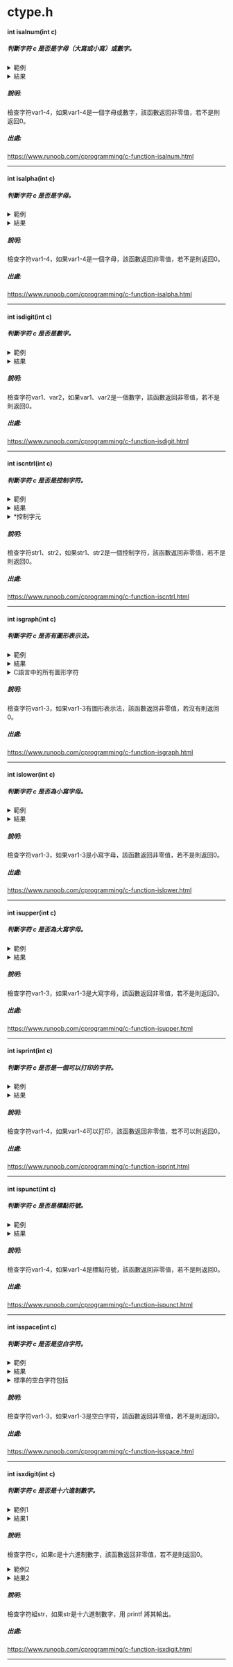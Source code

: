 # ctype.h
#### int isalnum(int c)
##### 判斷字符 c 是否是字母（大寫或小寫）或數字。
<details>
<summary>範例</summary>
   
```C
#include <stdio.h>
#include <ctype.h>

int main()
{
   int var1 = 'd';
   int var2 = '2';
   int var3 = '\t';
   int var4 = ' ';
    
   if( isalnum(var1) )
   {
      printf("var1 = |%c| 是字母数字\n", var1 );
   }
   else
   {
      printf("var1 = |%c| 不是字母数字\n", var1 );
   }
   if( isalnum(var2) )
   {
      printf("var2 = |%c| 是字母数字\n", var2 );
   }
   else
   {
      printf("var2 = |%c| 不是字母数字\n", var2 );
   }
   if( isalnum(var3) )
   {
      printf("var3 = |%c| 是字母数字\n", var3 );
   }
   else
   {
      printf("var3 = |%c| 不是字母数字\n", var3 );
   }
   if( isalnum(var4) )
   {
      printf("var4 = |%c| 是字母数字\n", var4 );
   }
   else
   {
      printf("var4 = |%c| 不是字母数字\n", var4 );
   }
    
   return(0);
}
```
</details>

<details>
<summary>結果</summary>

```C
var1 = |d| 是一个字母
var2 = |2| 不是一个字母
var3 = | | 不是一个字母
var4 = | | 不是一个字母
```
</details>

##### 說明:
檢查字符var1-4，如果var1-4是一個字母或數字，該函數返回非零值，若不是則返回0。
##### 出處:
https://www.runoob.com/cprogramming/c-function-isalnum.html
***
#### int isalpha(int c)
##### 判斷字符 c 是否是字母。
<details>
<summary>範例</summary>
   
```C
#include <stdio.h>
#include <ctype.h>

int main()
{
   int var1 = 'd';
   int var2 = '2';
   int var3 = '\t';
   int var4 = ' ';
    
   if( isalpha(var1) )
   {
      printf("var1 = |%c| 是一个字母\n", var1 );
   }
   else
   {
      printf("var1 = |%c| 不是一个字母\n", var1 );
   }
   if( isalpha(var2) )
   {
      printf("var2 = |%c| 是一个字母\n", var2 );
   }
   else
   {
      printf("var2 = |%c| 不是一个字母\n", var2 );
   }
   if( isalpha(var3) )
   {
      printf("var3 = |%c| 是一个字母\n", var3 );
   }
   else
   {
      printf("var3 = |%c| 不是一个字母\n", var3 );
   }
   if( isalpha(var4) )
   {
      printf("var4 = |%c| 是一个字母\n", var4 );
   }
   else
   {
      printf("var4 = |%c| 不是一个字母\n", var4 );
   }
   
   return(0);
}
```
</details>

<details>
<summary>結果</summary>

```C
var1 = |d| 是一个字母
var2 = |2| 不是一个字母
var3 = | | 不是一个字母
var4 = | | 不是一个字母
```
</details>

##### 說明:
檢查字符var1-4，如果var1-4是一個字母，該函數返回非零值，若不是則返回0。
##### 出處:
https://www.runoob.com/cprogramming/c-function-isalpha.html
***
#### int isdigit(int c)
##### 判斷字符 c 是否是數字。
<details>
<summary>範例</summary>
   
```C
#include <stdio.h>
#include <ctype.h>

int main()
{
   int var1 = 'h';
   int var2 = '2';
    
   if( isdigit(var1) )
   {
      printf("var1 = |%c| 是一个数字\n", var1 );
   }
   else
   {
      printf("var1 = |%c| 不是一个数字\n", var1 );
   }
   if( isdigit(var2) )
   {
      printf("var2 = |%c| 是一个数字\n", var2 );
   }
   else
   {
      printf("var2 = |%c| 不是一个数字\n", var2 );
   }
  
   return(0);
}
```
</details>

<details>
<summary>結果</summary>

```C
var1 = |h| 不是一个数字
var2 = |2| 是一个数字

```
</details>

##### 說明:
檢查字符var1、var2，如果var1、var2是一個數字，該函數返回非零值，若不是則返回0。
##### 出處:
https://www.runoob.com/cprogramming/c-function-isdigit.html
***
#### int iscntrl(int c)
##### 判斷字符 c 是否是控制字符。
<details>
<summary>範例</summary>
   
```C
#include <stdio.h>
#include <ctype.h>

int main ()
{
   int i = 0, j = 0;
   char str1[] = "all \a about \t programming";
   char str2[] = "Runoob \n tutorials";
  
   /* 输出字符串直到控制字符 \a */
   while( !iscntrl(str1[i]) ) 
   {
      putchar(str1[i]); //主要用於單個字符的簡單輸出
      i++;
   }
  
   /* 输出字符串直到控制字符 \n */
   while( !iscntrl(str2[j]) ) 
   {
      putchar(str2[j]); //主要用於單個字符的簡單輸出
      j++;
   }
   
   return(0);
}
```
</details>

<details>
<summary>結果</summary>

```C
all Runoob 
```
</details>

<details>
<summary>*控制字元</summary>

##### "控制字元" 通常指 ASCII 控制字元，這是 ASCII 字元集中的一組特殊字符，其 ASCII 值在 0 到 31 之間。這些字符通常不是可見字符，而是用於控制輸出設備或執行特定的控制功能。
##### 常見的控制字元:
##### NUL (Null) - ASCII 0:通常用於字串終結符號。
##### SOH (Start of Header) - ASCII 1:在通信協議中用於表示報文開始。
##### STX (Start of Text) - ASCII 2:在通信協議中用於指示正文的開始。
##### ETX (End of Text) - ASCII 3:在通信協議中用於指示正文的結束。
##### ENQ (Enquiry) - ASCII 5:用於發出查詢。
##### ACK (Acknowledge) - ASCII 6:表示接收到報文，通常用於通信協議中的確認。
##### BEL (Bell) - ASCII 7:通常用於產生聲音提示或閃爍螢幕。
##### BS (Backspace) - ASCII 8:用於後退一個位置。
##### HT (Horizontal Tab) - ASCII 9:用於水平定位，通常在顯示文本時用於定位到下一個 tab 位置。
##### LF (Line Feed) - ASCII 10:用於在文本中換行。
##### VT (Vertical Tab) - ASCII 11:用於垂直定位。
##### FF (Form Feed) - ASCII 12:用於換頁。
##### CR (Carriage Return) - ASCII 13:用於將光標移到行首。
##### SO (Shift Out) - ASCII 14:在字符集中切換到另一半。
##### SI (Shift In) - ASCII 15:切換回原始字符集。

</details>

##### 說明:
檢查字符str1、str2，如果str1、str2是一個控制字符，該函數返回非零值，若不是則返回0。
##### 出處:
https://www.runoob.com/cprogramming/c-function-iscntrl.html
***
#### int isgraph(int c)
##### 判斷字符 c 是否有圖形表示法。
<details>
<summary>範例</summary>
   
```C
#include <stdio.h>
#include <ctype.h>
 
int main()
{
   int var1 = '3';
   int var2 = 'm';
   int var3 = ' ';
    
   if( isgraph(var1) )
   {
       printf("var1 = |%c| 是可打印的\n", var1 );
   }
   else
   {
      printf("var1 = |%c| 是不可打印的\n", var1 );
   }
   if( isgraph(var2) )
   {
       printf("var2 = |%c| 是可打印的\n", var2 );
   }
   else
   {
      printf("var2 = |%c| 是不可打印的\n", var2 );
   }
   if( isgraph(var3) )
   {
       printf("var3 = |%c| 是可打印的\n", var3 );
   }
   else
   {
      printf("var3 = |%c| 是不可打印的\n", var3 );
   }
   
   return(0);
}
```
</details>

<details>
<summary>結果</summary>

```C
var1 = |3| 是可打印的
var2 = |m| 是可打印的
var3 = | | 是不可打印的

```
</details>

<details>
<summary>C語言中的所有圖形字符</summary>

! " # $ % & ' ( ) * + , - . / 0 1 2 3 4 5 6 7 8 9 : ; < = > ? @ A B C D E F G H I J K L M N O P Q R S T U V W X Y Z [ \ ] ^ _ ` a b c d e f g h i j k l m n o p q r s t u v w x y z { | } ~

</details>

##### 說明:
檢查字符var1-3，如果var1-3有圖形表示法，該函數返回非零值，若沒有則返回0。
##### 出處:
https://www.runoob.com/cprogramming/c-function-isgraph.html
***
#### int islower(int c)
##### 判斷字符 c 是否為小寫字母。
<details>
<summary>範例</summary>
   
```C
#include <stdio.h>
#include <ctype.h>

int main()
{
   int var1 = 'Q';
   int var2 = 'q';
   int var3 = '3';
    
   if( islower(var1) )
   {
       printf("var1 = |%c| 是小写字母\n", var1 );
   }
   else
   {
      printf("var1 = |%c| 不是小写字母\n", var1 );
   }
   if( islower(var2) )
   {
       printf("var2 = |%c| 是小写字母\n", var2 );
   }
   else
   {
      printf("var2 = |%c| 不是小写字母\n", var2 );
   }
   if( islower(var3) )
   {
       printf("var3 = |%c| 是小写字母\n", var3 );
   }
   else
   {
      printf("var3 = |%c| 不是小写字母\n", var3 );
   }
   
   return(0);
}
```
</details>

<details>
<summary>結果</summary>

```C
var1 = |Q| 不是小写字母
var2 = |q| 是小写字母
var3 = |3| 不是小写字母
```
</details>

##### 說明:
檢查字符var1-3，如果var1-3是小寫字母，該函數返回非零值，若不是則返回0。
##### 出處:
https://www.runoob.com/cprogramming/c-function-islower.html
***
#### int isupper(int c)
##### 判斷字符 c 是否為大寫字母。
<details>
<summary>範例</summary>
   
```C
#include <stdio.h>
#include <ctype.h>

int main()
{
   int var1 = 'M';
   int var2 = 'm';
   int var3 = '3';
    
   if( isupper(var1) )
   {
      printf("var1 = |%c| 是大写字母\n", var1 );
   }
   else
   {
      printf("var1 = |%c| 不是大写字母\n", var1 );
   }
   if( isupper(var2) )
   {
      printf("var2 = |%c| 是大写字母\n", var2 );
   }
   else
   {
      printf("var2 = |%c| 不是大写字母\n", var2 );
   }   
   if( isupper(var3) )
   {
      printf("var3 = |%c| 是大写字母\n", var3 );
   }
   else
   {
      printf("var3 = |%c| 不是大写字母\n", var3 );
   }
   
   return(0);
}
```
</details>

<details>
<summary>結果</summary>

```C
var1 = |M| 是大写字母
var2 = |m| 不是大写字母
var3 = |3| 不是大写字母
```
</details>

##### 說明:
檢查字符var1-3，如果var1-3是大寫字母，該函數返回非零值，若不是則返回0。
##### 出處:
https://www.runoob.com/cprogramming/c-function-isupper.html
***
#### int isprint(int c)
##### 判斷字符 c 是否是一個可以打印的字符。
<details>
<summary>範例</summary>
   
```C
#include <stdio.h>
#include <ctype.h>

int main()
{
   int var1 = 'k';
   int var2 = '8';
   int var3 = '\t';
   int var4 = ' ';
    
   if( isprint(var1) )
   {
      printf("var1 = |%c| 是可打印的\n", var1 );
   }
   else
   {
      printf("var1 = |%c| 是不可打印的\n", var1 );
   }
   if( isprint(var2) )
   {
      printf("var2 = |%c| 是可打印的\n", var2 );
   }
   else
   {
      printf("var2 = |%c| 是不可打印的\n", var2 );
   }
   if( isprint(var3) )
   {
      printf("var3 = |%c| 是可打印的\n", var3 );
   }
   else
   {
      printf("var3 = |%c| 是不可打印的\n", var3 );
   }
   if( isprint(var4) )
   {
      printf("var4 = |%c| 是可打印的\n", var4 );
   }
   else
   {
      printf("var4 = |%c| 是不可打印的\n", var4 );
   }
   
   return(0);
}   
```
</details>

<details>
<summary>結果</summary>

```C
var1 = |k| 是可打印的
var2 = |8| 是可打印的
var3 = |    | 是不可打印的
var4 = | | 是可打印的
```
</details>

##### 說明:
檢查字符var1-4，如果var1-4可以打印，該函數返回非零值，若不可以則返回0。
##### 出處:
https://www.runoob.com/cprogramming/c-function-isprint.html
***
#### int ispunct(int c)
##### 判斷字符 c 是否是標點符號。
<details>
<summary>範例</summary>
   
```C
#include <stdio.h>
#include <ctype.h>

int main()
{
   int var1 = 't';
   int var2 = '1';
   int var3 = '/';
   int var4 = ' ';

   if( ispunct(var1) )
   {
       printf("var1 = |%c| 是标点符号字符\n", var1 );
   }
   else
   {
       printf("var1 = |%c| 不是标点符号字符\n", var1 );
   }
   if( ispunct(var2) )
   {
       printf("var2 = |%c| 是标点符号字符\n", var2 );
   }
   else
   {
       printf("var2 = |%c| 不是标点符号字符\n", var2 );
   }
   if( ispunct(var3) )
   {
       printf("var3 = |%c| 是标点符号字符\n", var3 );
   }
   else
   {
       printf("var3 = |%c| 不是标点符号字符\n", var3 );
   }
   if( ispunct(var4) )
   {
       printf("var4 = |%c| 是标点符号字符\n", var4 );
   }
   else
   {
       printf("var4 = |%c| 不是标点符号字符\n", var4 );
   }
   
   return(0);
}    
```
</details>

<details>
<summary>結果</summary>

```C
var1 = |t| 不是标点符号字符
var2 = |1| 不是标点符号字符
var3 = |/| 是标点符号字符
var4 = | | 不是标点符号字符
```
</details>

##### 說明:
檢查字符var1-4，如果var1-4是標點符號，該函數返回非零值，若不是則返回0。
##### 出處:
https://www.runoob.com/cprogramming/c-function-ispunct.html
***
#### int isspace(int c)
##### 判斷字符 c 是否是空白字符。
<details>
<summary>範例</summary>
   
```C
#include <stdio.h>
#include <ctype.h>

int main()
{
   int var1 = 't';
   int var2 = '1';
   int var3 = ' ';

   if( isspace(var1) )
   {
       printf("var1 = |%c| 是空白字符\n", var1 );
   }
   else
   {
       printf("var1 = |%c| 不是空白字符\n", var1 );
   }
   if( isspace(var2) )
   {
       printf("var2 = |%c| 是空白字符\n", var2 );
   }
   else
   {
       printf("var2 = |%c| 不是空白字符\n", var2 );
   }
   if( isspace(var3) )
   {
       printf("var3 = |%c| 是空白字符\n", var3 );
   }
   else
   {
       printf("var3 = |%c| 不是空白字符\n", var3 );
   }
   
   return(0);
}   
```
</details>

<details>
<summary>結果</summary>

```C
var1 = |t| 不是空白字符
var2 = |1| 不是空白字符
var3 = | | 是空白字符
```
</details>

<details>
<summary>標準的空白字符包括</summary>
' '     (0x20)    space (SPC) 空格符
'\t'    (0x09)    horizontal tab (TAB) 水平制表符    
'\n'    (0x0a)    newline (LF) 换行符
'\v'    (0x0b)    vertical tab (VT) 垂直制表符
'\f'    (0x0c)    feed (FF) 换页符
'\r'    (0x0d)    carriage return (CR) 回车符
</details>

##### 說明:
檢查字符var1-3，如果var1-3是空白字符，該函數返回非零值，若不是則返回0。
##### 出處:
https://www.runoob.com/cprogramming/c-function-isspace.html
***
#### int isxdigit(int c)
##### 判斷字符 c 是否是十六進制數字。
<details>
<summary>範例1</summary>
   
```C
#include <ctype.h>
#include <stdio.h>
 
int main() {
   char c = '5';
   int result;
 
   // 传入字符
   result = isxdigit(c); // result 返回非 0
   printf("%c 传入到 isxdigit() 函数结果为: %d", c, isxdigit(c));
   printf("\n");  // 换行
   c = 'M';
 
   // 非十六进制数作为参数
   result = isxdigit(c); // result 为 0
 
   printf("%c 传入到 isxdigit() 函数结果为: %d", c, isxdigit(c));
 
   return 0;
}    
```
</details>

<details>
<summary>結果1</summary>

```C
5 传入到 isxdigit() 函数结果为: 1
M 传入到 isxdigit() 函数结果为: 0

```
</details>

##### 說明:
檢查字符c，如果c是十六進制數字，該函數返回非零值，若不是則返回0。

<details>
<summary>範例2</summary>
   
```C
#include<ctype.h>
#include<stdio.h>
int main()
{
    char str[]="123c@#run[oobe?";
    int i;
    for(i=0;str[i]!='\0';i++) {
        if(isxdigit(str[i])) {
            printf("%c 是一个十六进制数\n",str[i]);
        }
    }
    
}    
```
</details>

<details>
<summary>結果2</summary>

```C
1 是一个十六进制数
2 是一个十六进制数
3 是一个十六进制数
c 是一个十六进制数
b 是一个十六进制数
e 是一个十六进制数
```
</details>

##### 說明:
檢查字符組str，如果str是十六進制數字，用 printf 將其輸出。

##### 出處:
https://www.runoob.com/cprogramming/c-function-isxdigit.html
***
